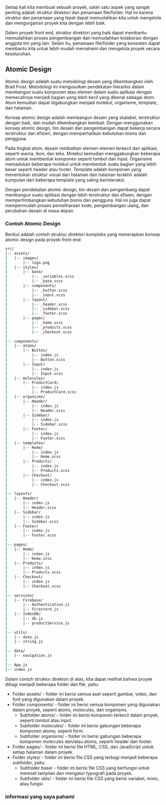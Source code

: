 Setiap kali kita membuat sebuah proyek, salah satu aspek yang sangat penting adalah struktur direktori dan penamaan file/folder. Hal ini karena struktur dan penamaan yang tepat dapat memudahkan kita untuk mengelola dan mengorganisir proyek kita dengan lebih baik.

Dalam proyek front end, struktur direktori yang baik dapat membantu memudahkan proses pengembangan dan memudahkan kolaborasi dengan anggota tim yang lain. Selain itu, penamaan file/folder yang konsisten dapat membantu kita untuk lebih mudah memahami dan mengelola proyek secara keseluruhan.

## Atomic Design
Atomic design adalah suatu metodologi desain yang dikembangkan oleh Brad Frost. Metodologi ini mengusulkan pendekatan hierarkis dalam membangun suatu komponen atau elemen dalam suatu aplikasi dengan memecahnya menjadi bagian yang lebih kecil yang dikenal sebagai atom. Atom kemudian dapat digabungkan menjadi molekul, organisme, template, dan halaman.

Konsep atomic design adalah membangun desain yang skalabel, terstruktur dengan baik, dan mudah dikembangkan kembali. Dengan menggunakan konsep atomic design, tim desain dan pengembangan dapat bekerja secara terstruktur dan efisien, dengan memperhatikan kebutuhan bisnis dan pengguna.

Pada tingkat atom, desain melibatkan elemen-elemen terkecil dari aplikasi, seperti warna, ikon, dan teks. Molekul kemudian menggabungkan beberapa atom untuk membentuk komponen seperti tombol dan input. Organisme memadukan beberapa molekul untuk membentuk suatu bagian yang lebih besar seperti header atau footer. Template adalah komponen yang menentukan struktur visual dari halaman dan halaman terakhir adalah kumpulan dari beberapa template yang saling berinteraksi.

Dengan pendekatan atomic design, tim desain dan pengembang dapat membangun suatu aplikasi dengan lebih terstruktur dan efisien, dengan mempertimbangkan kebutuhan bisnis dan pengguna. Hal ini juga dapat mempermudah proses pemeliharaan kode, pengembangan ulang, dan perubahan desain di masa depan.

### Contoh Atomic Design
Berikut adalah contoh struktur direktori kompleks yang menerapkan konsep atomic design pada proyek front end:
```bash
src/
|-- assets/
|   |-- images/
|       |-- logo.png
|   |-- styles/
|       |-- base/
|           |-- _variables.scss
|           |-- _base.scss
|       |-- components/
|           |-- _button.scss
|           |-- _input.scss
|       |-- layout/
|           |-- _header.scss
|           |-- _sidebar.scss
|           |-- _footer.scss
|       |-- pages/
|           |-- _home.scss
|           |-- _products.scss
|           |-- _checkout.scss
|
|-- components/
|   |-- atoms/
|       |-- Button/
|           |-- index.js
|           |-- Button.scss
|       |-- Input/
|           |-- index.js
|           |-- Input.scss
|   |-- molecules/
|       |-- ProductCard/
|           |-- index.js
|           |-- ProductCard.scss
|   |-- organisms/
|       |-- Header/
|           |-- index.js
|           |-- Header.scss
|       |-- Sidebar/
|           |-- index.js
|           |-- Sidebar.scss
|       |-- Footer/
|           |-- index.js
|           |-- Footer.scss
|   |-- templates/
|       |-- Home/
|           |-- index.js
|           |-- Home.scss
|       |-- Products/
|           |-- index.js
|           |-- Products.scss
|       |-- Checkout/
|           |-- index.js
|           |-- Checkout.scss
|
|-- layouts/
|   |-- Header/
|       |-- index.js
|       |-- Header.scss
|   |-- Sidebar/
|       |-- index.js
|       |-- Sidebar.scss
|   |-- Footer/
|       |-- index.js
|       |-- Footer.scss
|
|-- pages/
|   |-- Home/
|       |-- index.js
|       |-- Home.scss
|   |-- Products/
|       |-- index.js
|       |-- Products.scss
|   |-- Checkout/
|       |-- index.js
|       |-- Checkout.scss
|
|-- services/
|   |-- Firebase/
|       |-- Authentication.js
|       |-- Firestore.js
|   |-- IndexDB/
|       |-- db.js
|       |-- productService.js
|
|-- utils/
|   |-- date.js
|   |-- string.js
|
|-- data/
|   |-- navigation.js
|
|-- App.js
|-- index.js
```
Dalam contoh struktur direktori di atas, kita dapat melihat bahwa proyek dibagi menjadi beberapa folder dan file, yaitu:

- Folder assets/ - folder ini berisi semua aset seperti gambar, video, dan font yang digunakan dalam proyek.
- Folder components/ - folder ini berisi semua komponen yang digunakan dalam proyek, seperti atoms, molecules, dan organisms.
  - Subfolder atoms/ - folder ini berisi komponen terkecil dalam proyek, seperti tombol atau input.
  - Subfolder molecules/ - folder ini berisi gabungan beberapa komponen atoms, seperti form.
  - Subfolder organisms/ - folder ini berisi gabungan beberapa komponen molecules dan/atau atoms, seperti header dan footer.
- Folder pages/ - folder ini berisi file HTML, CSS, dan JavaScript untuk setiap halaman dalam proyek.
- Folder styles/ - folder ini berisi file CSS yang terbagi menjadi beberapa subfolder, yaitu:
  - Subfolder base/ - folder ini berisi file CSS yang berfungsi untuk mereset tampilan dan mengatur typografi pada proyek.
  - Subfolder utils/ - folder ini berisi file CSS yang berisi variabel, mixin, atau fungsi

### informasi yang saya pahami

